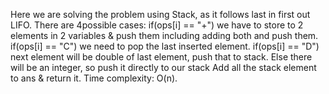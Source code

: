 Here we are solving the problem using Stack, as it follows last in first out LIFO.
There are 4possible cases:
if(ops[i] == "+") we have to store to 2 elements in 2 variables & push them including adding both and push them.
if(ops[i] == "C") we need to pop the last inserted element.
if(ops[i] == "D") next element will be double of last element, push that to stack.
Else there will be an integer, so push it directly to our stack
Add all the stack element to ans & return it.
Time complexity: O(n).